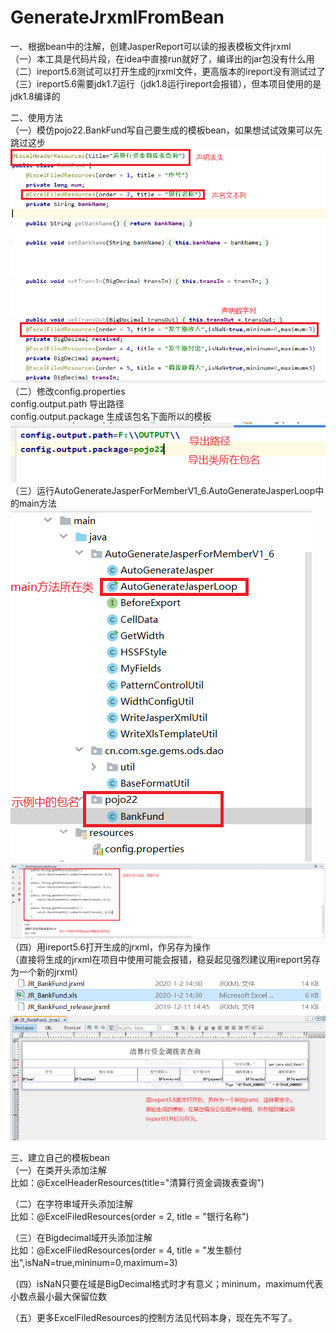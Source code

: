 # GenerateJrxmlFromBean
一、根据bean中的注解，创建JasperReport可以读的报表模板文件jrxml  
（一）本工具是代码片段，在idea中直接run就好了，编译出的jar包没有什么用  
（二）ireport5.6测试可以打开生成的jrxml文件，更高版本的ireport没有测试过了  
（三）ireport5.6需要jdk1.7运行（jdk1.8运行ireport会报错），但本项目使用的是jdk1.8编译的
  
二、使用方法  
（一）模仿pojo22.BankFund写自己要生成的模板bean，如果想试试效果可以先跳过这步  
 ![image](https://github.com/weichuyu/GenerateJrxmlFromBean/blob/master/sample/img/pojo.PNG)  
（二）修改config.properties  
config.output.path 导出路径  
config.output.package 生成该包名下面所以的模板  
 ![image](https://github.com/weichuyu/GenerateJrxmlFromBean/blob/master/sample/img/config.PNG)  
（三）运行AutoGenerateJasperForMemberV1_6.AutoGenerateJasperLoop中的main方法  
 ![image](https://github.com/weichuyu/GenerateJrxmlFromBean/blob/master/sample/img/tree.PNG)  
 ![image](https://github.com/weichuyu/GenerateJrxmlFromBean/blob/master/sample/img/console.PNG)  
（四）用ireport5.6打开生成的jrxml，作另存为操作  
（直接将生成的jrxml在项目中使用可能会报错，稳妥起见强烈建议用ireport另存为一个新的jrxml）  
 ![image](https://github.com/weichuyu/GenerateJrxmlFromBean/blob/master/sample/img/output.PNG)  
 ![image](https://github.com/weichuyu/GenerateJrxmlFromBean/blob/master/sample/img/ireport.PNG)  
 
三、建立自己的模板bean  
（一）在类开头添加注解  
比如：@ExcelHeaderResources(title="清算行资金调拨表查询")  

（二）在字符串域开头添加注解  
比如：@ExcelFiledResources(order = 2, title = "银行名称")  

（三）在Bigdecimal域开头添加注解  
比如：@ExcelFiledResources(order = 4, title = "发生额付出",isNaN=true,mininum=0,maximum=3)  

（四）isNaN只要在域是BigDecimal格式时才有意义；mininum，maximum代表小数点最小最大保留位数  

（五）更多ExcelFiledResources的控制方法见代码本身，现在先不写了。 
